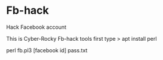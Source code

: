 # Fb-hack
Hack Facebook account

This is Cyber-Rocky Fb-hack tools
first type > apt install perl

perl fb.pl3 [facebook id] pass.txt
